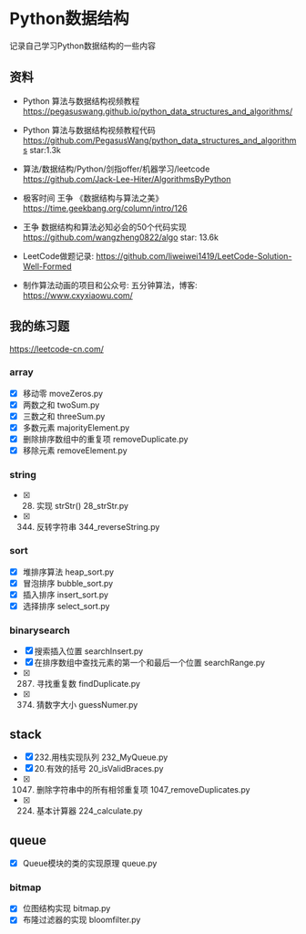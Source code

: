 # Python数据结构

记录自己学习Python数据结构的一些内容

## 资料
- Python 算法与数据结构视频教程 https://pegasuswang.github.io/python_data_structures_and_algorithms/
- Python 算法与数据结构视频教程代码 https://github.com/PegasusWang/python_data_structures_and_algorithms star:1.3k


- 算法/数据结构/Python/剑指offer/机器学习/leetcode https://github.com/Jack-Lee-Hiter/AlgorithmsByPython

- 极客时间 王争 《数据结构与算法之美》 https://time.geekbang.org/column/intro/126
- 王争 数据结构和算法必知必会的50个代码实现 https://github.com/wangzheng0822/algo  star: 13.6k

- LeetCode做题记录: https://github.com/liweiwei1419/LeetCode-Solution-Well-Formed

- 制作算法动画的项目和公众号: 五分钟算法，博客: https://www.cxyxiaowu.com/

## 我的练习题
https://leetcode-cn.com/

### array
- [x] 移动零 moveZeros.py
- [x] 两数之和 twoSum.py
- [x] 三数之和 threeSum.py
- [x] 多数元素 majorityElement.py
- [x] 删除排序数组中的重复项 removeDuplicate.py
- [x] 移除元素 removeElement.py

### string
- [x] 28. 实现 strStr() 28_strStr.py
- [x] 344. 反转字符串 344_reverseString.py

### sort
- [x] 堆排序算法 heap_sort.py
- [x] 冒泡排序 bubble_sort.py
- [x] 插入排序 insert_sort.py
- [x] 选择排序 select_sort.py

### binarysearch 
- [x] 搜索插入位置 searchInsert.py
- [x] 在排序数组中查找元素的第一个和最后一个位置 searchRange.py
- [x] 287. 寻找重复数 findDuplicate.py
- [x] 374. 猜数字大小 guessNumer.py

## stack
- [x] 232.用栈实现队列 232_MyQueue.py
- [x] 20.有效的括号 20_isValidBraces.py
- [x] 1047. 删除字符串中的所有相邻重复项 1047_removeDuplicates.py
- [x] 224. 基本计算器 224_calculate.py

## queue
- [x] Queue模块的类的实现原理 queue.py 

### bitmap
- [x] 位图结构实现 bitmap.py
- [x] 布隆过滤器的实现 bloomfilter.py